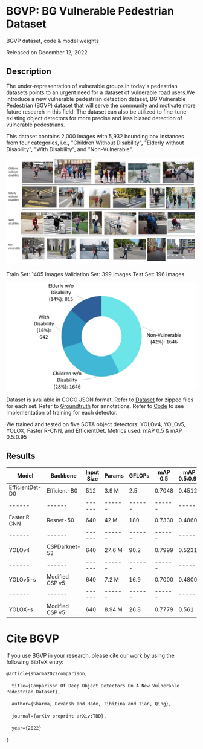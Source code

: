 # BGVP: BG Vulnerable Pedestrian Dataset
BGVP dataset, code &amp; model weights

<arxiv link>

Released on December 12, 2022

## Description
The under-representation of vulnerable groups in today's pedestrian datasets points to an urgent need for a dataset of vulnerable road users.We introduce a new vulnerable pedestrian detection dataset, BG Vulnerable Pedestrian (BGVP) dataset that will serve the community and motivate more future research in this field. The dataset can also be utilized to fine-tune existing object detectors for more precise and less biased detection of vulnerable pedestrians.

This dataset contains 2,000 images with 5,932 bounding box instances from four categories, i.e., "Children Without Disability", "Elderly without Disability", "With Disability", and "Non-Vulnerable".

![demo](./refImages/cls_and_comp.gif)

Train Set: 1405 Images
Validation Set: 399 Images
Test Set: 196 Images

![anno_distribution](./refImages/correct_pie.jpg)

Dataset is available in COCO JSON format. Refer to [Dataset](./Dataset/) for zipped files for each set. Refer to [Groundtruth](./Groundtruth/) for annotations. Refer to [Code](./Code/) to see implementation of training for each detector.

We trained and tested on five SOTA object detectors: YOLOv4, YOLOv5, YOLOX, Faster R-CNN, and EfficientDet. Metrics used: mAP 0.5 & mAP 0.5:0.95

## Results
Model | Backbone | Input Size | Params | GFLOPs | mAP 0.5| mAP 0.5:0.95
------ | ------ | ------ | ------ | ------ | ------| ------
EfficientDet-D0 | Efficient-B0 | 512 | 3.9 M | 2.5 | 0.7048 | 0.4512  
------ | ------ | ------ | ------ | ------ | ------| ------
Faster R-CNN    | Resnet-50 | 640 | 42 M | 180 | 0.7330 | 0.4860  
------ | ------ | ------ | ------ | ------ | ------| ------
YOLOv4 | CSPDarknet-53 | 640 | 27.6 M | 90.2 | 0.7999 | 0.5231  
------ | ------ | ------ | ------ | ------ | ------| ------
YOLOv5-s | Modified CSP v5 | 640 | 7.2 M | 16.9 | 0.7000 | 0.4800  
------ | ------ | ------ | ------ | ------ | ------| ------
YOLOX-s | Modified CSP v5 | 640 | 8.94 M | 26.8 | 0.7779 | 0.561
# Cite BGVP
If you use BGVP in your research, please cite our work by using the following BibTeX entry:
```
@article{sharma2022comparison,

  title={Comparison Of Deep Object Detectors On A New Vulnerable Pedestrian Dataset},

  author={Sharma, Devansh and Hade, Tihitina and Tian, Qing},

  journal={arXiv preprint arXiv:TBD},

  year={2022}

}
```